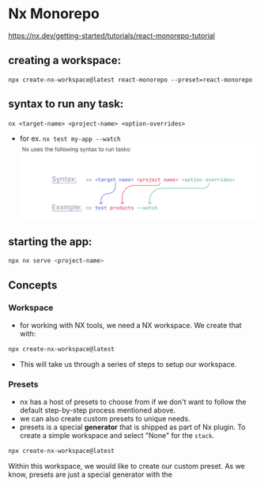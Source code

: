 # Nx Monorepo
https://nx.dev/getting-started/tutorials/react-monorepo-tutorial

## creating a workspace: 
```shell
npx create-nx-workspace@latest react-monorepo --preset=react-monorepo
```

## syntax to run any task:
`nx <target-name> <project-name> <option-overrides>`
- for ex. `nx test my-app --watch`
![nx syntax to run taks](image.png)

## starting the app:
```sh
npx nx serve <project-name>
```

## Concepts
### Workspace
- for working with NX tools, we need a NX workspace.  We create that with:
```sh
npx create-nx-workspace@latest
```
- This will take us through a series of steps to setup our workspace.

### Presets
- nx has a host of presets to choose from if we don't want to follow the default step-by-step process mentioned above.
- we can also create custom presets to unique needs.
- presets is a special **generator** that is shipped as part of Nx plugin.
To create a simple workspace and select "None" for the `stack`.
```sh
npx create-nx-workspace@latest
```
Within this workspace, we would like to create our custom preset.  As we know, presets are just a special generator with the 

### 
